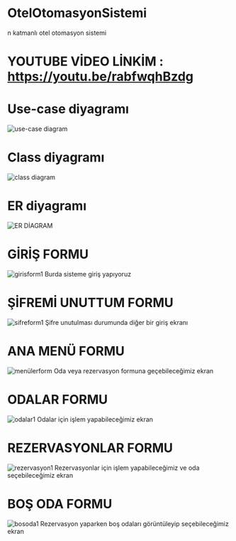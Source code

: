 # OtelOtomasyonSistemi
n katmanlı otel otomasyon sistemi

# YOUTUBE VİDEO LİNKİM : https://youtu.be/rabfwqhBzdg

# Use-case diyagramı
![use-case diagram](https://github.com/user-attachments/assets/d8e5731a-0e05-4255-bc10-2a5ff3e79369)

# Class diyagramı
![class diagram](https://github.com/user-attachments/assets/71776406-1710-400e-a25f-3c9eb357be39)

# ER diyagramı
![ER DİAGRAM](https://github.com/user-attachments/assets/582ad988-4cf2-4830-a7f4-1098fb2ae916)

# GİRİŞ FORMU
![girisform1](https://github.com/user-attachments/assets/1f1c9abf-7699-427c-a967-a5976a3cfa74)
Burda sisteme giriş yapıyoruz

# ŞİFREMİ UNUTTUM FORMU
![sifreform1](https://github.com/user-attachments/assets/8bf52e0e-bbcf-42eb-9a06-7a54d87b0328)
Şifre unutulması durumunda diğer bir giriş ekranı

# ANA MENÜ FORMU
![menülerform](https://github.com/user-attachments/assets/39debbfe-6b57-4087-9827-935d0b48903f)
Oda veya rezervasyon formuna geçebileceğimiz ekran

# ODALAR FORMU
![odalar1](https://github.com/user-attachments/assets/48e3fbad-240f-43ab-9688-a5a0d259e29c)
Odalar için işlem yapabileceğimiz ekran

# REZERVASYONLAR FORMU 
![rezervasyon1](https://github.com/user-attachments/assets/1bcbdc5d-eb1b-4f7b-91da-8e73beb73260)
Rezervasyonlar için işlem yapabileceğimiz ve oda seçebileceğimiz ekran

# BOŞ ODA FORMU
![bosoda1](https://github.com/user-attachments/assets/fd0cfc46-f481-4ca4-892e-c1ef27dd1bec)
Rezervasyon yaparken boş odaları görüntüleyip seçebileceğimiz ekran
